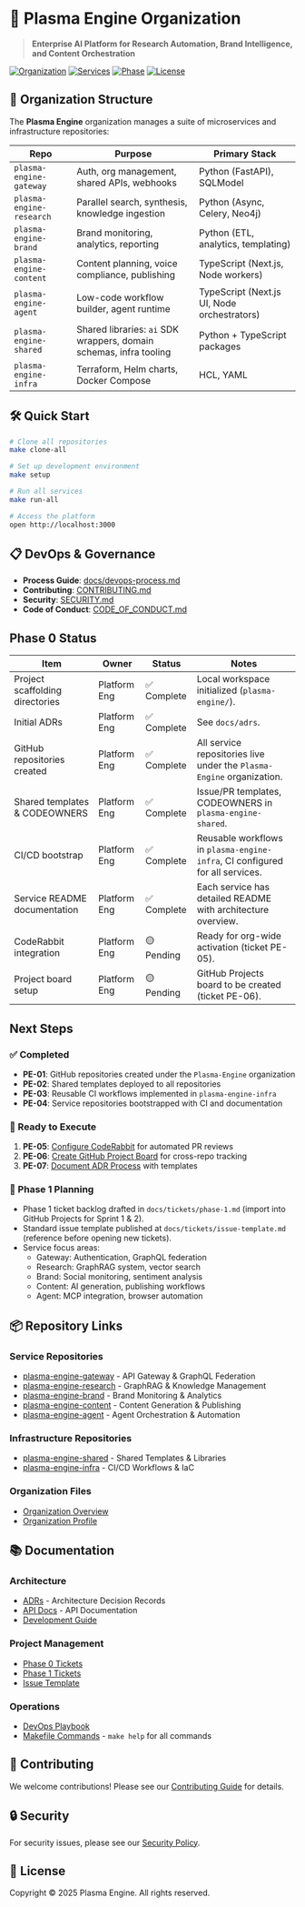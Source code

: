 # 🚀 Plasma Engine Organization

> **Enterprise AI Platform for Research Automation, Brand Intelligence, and Content Orchestration**

[![Organization](https://img.shields.io/badge/Organization-Plasma%20Engine-blue)](https://github.com/plasma-engine)
[![Services](https://img.shields.io/badge/Services-7-green)](#repositories)
[![Phase](https://img.shields.io/badge/Phase-1-yellow)](docs/tickets/phase-1.md)
[![License](https://img.shields.io/badge/License-Proprietary-red)](LICENSE)

## 🏢 Organization Structure

The **Plasma Engine** organization manages a suite of microservices and infrastructure repositories:

| Repo | Purpose | Primary Stack |
| --- | --- | --- |
| `plasma-engine-gateway` | Auth, org management, shared APIs, webhooks | Python (FastAPI), SQLModel |
| `plasma-engine-research` | Parallel search, synthesis, knowledge ingestion | Python (Async, Celery, Neo4j) |
| `plasma-engine-brand` | Brand monitoring, analytics, reporting | Python (ETL, analytics, templating) |
| `plasma-engine-content` | Content planning, voice compliance, publishing | TypeScript (Next.js, Node workers) |
| `plasma-engine-agent` | Low-code workflow builder, agent runtime | TypeScript (Next.js UI, Node orchestrators) |
| `plasma-engine-shared` | Shared libraries: `ai` SDK wrappers, domain schemas, infra tooling | Python + TypeScript packages |
| `plasma-engine-infra` | Terraform, Helm charts, Docker Compose | HCL, YAML |

## 🛠️ Quick Start

```bash
# Clone all repositories
make clone-all

# Set up development environment
make setup

# Run all services
make run-all

# Access the platform
open http://localhost:3000
```

## 📋 DevOps & Governance

- **Process Guide**: [docs/devops-process.md](docs/devops-process.md)
- **Contributing**: [CONTRIBUTING.md](CONTRIBUTING.md)
- **Security**: [SECURITY.md](SECURITY.md)
- **Code of Conduct**: [CODE_OF_CONDUCT.md](CODE_OF_CONDUCT.md)

## Phase 0 Status

| Item | Owner | Status | Notes |
| --- | --- | --- | --- |
| Project scaffolding directories | Platform Eng | ✅ Complete | Local workspace initialized (`plasma-engine/`). |
| Initial ADRs | Platform Eng | ✅ Complete | See `docs/adrs`. |
| GitHub repositories created | Platform Eng | ✅ Complete | All service repositories live under the `Plasma-Engine` organization. |
| Shared templates & CODEOWNERS | Platform Eng | ✅ Complete | Issue/PR templates, CODEOWNERS in `plasma-engine-shared`. |
| CI/CD bootstrap | Platform Eng | ✅ Complete | Reusable workflows in `plasma-engine-infra`, CI configured for all services. |
| Service README documentation | Platform Eng | ✅ Complete | Each service has detailed README with architecture overview. |
| CodeRabbit integration | Platform Eng | 🟡 Pending | Ready for org-wide activation (ticket PE-05). |
| Project board setup | Platform Eng | 🟡 Pending | GitHub Projects board to be created (ticket PE-06). |

## Next Steps

### ✅ Completed
- **PE-01**: GitHub repositories created under the `Plasma-Engine` organization
- **PE-02**: Shared templates deployed to all repositories
- **PE-03**: Reusable CI workflows implemented in `plasma-engine-infra`
- **PE-04**: Service repositories bootstrapped with CI and documentation

### 🚀 Ready to Execute
1. **PE-05**: [Configure CodeRabbit](docs/tickets/phase-0.md#pe-05--coderabbit-configuration-automation) for automated PR reviews
2. **PE-06**: [Create GitHub Project Board](docs/tickets/phase-0.md#pe-06--program-project-board--automation) for cross-repo tracking
3. **PE-07**: [Document ADR Process](docs/tickets/phase-0.md#pe-07--adr-process--template) with templates

### 📝 Phase 1 Planning
- Phase 1 ticket backlog drafted in `docs/tickets/phase-1.md` (import into GitHub Projects for Sprint 1 & 2).
- Standard issue template published at `docs/tickets/issue-template.md` (reference before opening new tickets).
- Service focus areas:
  - Gateway: Authentication, GraphQL federation
  - Research: GraphRAG system, vector search
  - Brand: Social monitoring, sentiment analysis
  - Content: AI generation, publishing workflows
  - Agent: MCP integration, browser automation

## 📦 Repository Links

### Service Repositories
- [plasma-engine-gateway](./plasma-engine-gateway) - API Gateway & GraphQL Federation
- [plasma-engine-research](./plasma-engine-research) - GraphRAG & Knowledge Management
- [plasma-engine-brand](./plasma-engine-brand) - Brand Monitoring & Analytics
- [plasma-engine-content](./plasma-engine-content) - Content Generation & Publishing
- [plasma-engine-agent](./plasma-engine-agent) - Agent Orchestration & Automation

### Infrastructure Repositories
- [plasma-engine-shared](./plasma-engine-shared) - Shared Templates & Libraries
- [plasma-engine-infra](./plasma-engine-infra) - CI/CD Workflows & IaC

### Organization Files
- [Organization Overview](.github/ORGANIZATION.md)
- [Organization Profile](.github/profile/README.md)

## 📚 Documentation

### Architecture
- [ADRs](docs/adrs/) - Architecture Decision Records
- [API Docs](docs/api/) - API Documentation
- [Development Guide](docs/development-handbook.md)

### Project Management
- [Phase 0 Tickets](docs/tickets/phase-0.md)
- [Phase 1 Tickets](docs/tickets/phase-1-overview.md)
- [Issue Template](docs/tickets/issue-template.md)

### Operations
- [DevOps Playbook](docs/devops-process.md)
- [Makefile Commands](Makefile) - `make help` for all commands

## 🤝 Contributing

We welcome contributions! Please see our [Contributing Guide](CONTRIBUTING.md) for details.

## 🔒 Security

For security issues, please see our [Security Policy](SECURITY.md).

## 📄 License

Copyright © 2025 Plasma Engine. All rights reserved.


